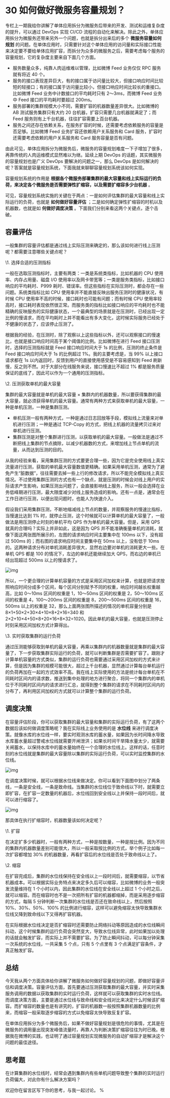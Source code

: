30 如何做好微服务容量规划？
===============

专栏上一期我给你讲解了单体应用拆分为微服务后带来的开发、测试和运维复杂度的提升，可以通过 DevOps 实现 CI/CD 流程的自动化来解决。除此之外，单体应用拆分为微服务还带来另外一个问题，也就是拆分出来后的多个  **微服务容量如何规划**    的问题。在单体应用时，只需要针对这个单体应用的访问量和实际接口性能来决定要不要给单体应用扩容，而拆分为众多的微服务之后，需要考虑每个服务的容量规划，它的复杂度主要来自下面几个方面。

* 服务数量众多，纯靠人肉运维难以管理，比如微博 Feed 业务仅仅 RPC 服务就有将近 40 个。
* 服务的接口表现差异巨大，有的接口属于访问量比较大，但接口响应时间比较短的轻接口；有的接口属于访问量比较小，但接口响应时间比较长的重接口。比如微博 Feed 业务中计数接口的平均耗时只有 2～3ms，而微博 Feed 业务中 Feed 接口的平均耗时要超过 200ms。
* 服务部署的集群规模大小不同，需要扩容的机器数量差异很大。比如微博的 AB 测试服务集群只有大约 20 台机器，扩容只需要几台机器就满足了；而 Feed 服务则有上千台机器，往往扩容需要上百台机器。
* 服务之间还存在依赖关系，在服务扩容的时候，还需要考虑依赖服务的容量是否足够。比如微博 Feed 业务扩容还依赖用户关系服务和 Card 服务，扩容时还需要考虑依赖的用户关系服务和 Card 服务容量是否有问题。

由此可见，单体应用拆分为微服务后，微服务的容量规划难度一下子增加了很多，再靠传统的人肉运维模式显然难以为继。延续上期 DevOps 的话题，其实微服务的容量规划也是广义 DevOps 要解决的问题之一，那么 DevOps 是如何解决的呢？答案就是容量规划系统，下面我就来聊聊容量规划系统该如何实现。

容量规划系统的作用是  **根据各个微服务部署集群的最大容量和线上实际运行的负荷，来决定各个微服务是否需要弹性扩缩容，以及需要扩缩容多少台机器** 。

可见，容量规划系统实施的关键在于两点：一是如何评估集群的最大容量和线上实际运行的负荷，也就是  **如何做好容量评估** ；二是如何确定弹性扩缩容的时机以及机器数，也就是如  **何做好调度决策** 。下面我们分别来看这两个关键点，逐个击破。

容量评估
----

一般集群的容量评估都是通过线上实际压测来确定的，那么该如何进行线上压测呢？都需要注意哪些关键点呢？

\\1. 选择合适的压测指标

一般在选取压测指标时，主要有两类：一类是系统类指标，比如机器的 CPU 使用率、内存占用量、磁盘 I/O 使用率以及网卡带宽等；一类是服务类指标，比如接口响应的平均耗时、P999 耗时、错误率。但这些指标在实际压测时，都会存在一些问题。系统类指标比如 CPU 使用率并不能直接反映出服务压测时的健康状况，有时候 CPU 使用率不高的时候，接口耗时也可能有问题；而有时候 CPU 使用率较高时，接口耗时表现依然很正常。而服务类的指标比如接口响应的平均耗时也不能精确的反映服务的实际健康状态，一个最典型的场景就是在压测时，已经出现一定比例的慢请求，而在平均耗时上并不能看出有多大变化，这时候实际服务已经处于不健康的状态了，应该停止压测了。

根据我的经验，在压测时，除了观察以上这些指标以外，还可以观察接口的慢速比，也就是接口响应时间高于某个阈值的比例。比如微博在进行 Feed 接口压测时，选择的压测指标就是 Feed 接口响应时间大于 1s 的比例，压测的终止条件是 Feed 接口响应时间大于 1s 的比例超过 1%。我的主要考虑是，当 99% 以上接口请求都在 1s 以内返回时，反馈到用户的直接使用感受是不容易感知到 Feed 刷新慢，反之则不然。对于大部分在线服务来说，接口慢速比不超过 1% 都是服务质量保证的底线了，因此可以作为一个通用的压测指标。

\\2. 压测获取单机的最大容量

集群的最大容量就是单机的最大容量 × 集群内的机器数量，所以要获得集群的最大容量，就必须获得单机的最大容量。通常有两种方式来获取单机的最大容量，一种是单机压测，一种是集群压测。

* 单机压测一般有两种方式，一种是通过日志回放等手段，模拟线上流量来对单机进行压测；一种是通过 TCP-Copy 的方式，把线上机器的流量拷贝过来对单机进行压测。
* 集群压测是对整个集群进行压测，以获取单机的最大容量。一般做法是通过不断把线上集群的节点摘除，以减少机器数的方式，来增加线上节点单机的流量，从而达到压测的目的。

从我的经验来看，采用集群压测的方式要更合理一些，因为它是完全使用线上真实流量进行压测，获取的单机最大容量数值更精确。如果采用单机压测，通常为了避免产生“脏数据”，往往需要去掉一些上行的修改请求，所以不能完全模拟线上真实情况。不过使用集群压测的方式也有一个缺点，就是压测的时候会对线上用户的实际请求产生影响，如果压测出问题了，会直接影响线上服务，所以一般会选择在业务低峰期进行压测，最大限度减少对线上服务造成的影响。还有一点是，通常会在工作日进行压测，以便出现问题时，也能人为快速介入。

假设我们采用集群压测，不断地缩减线上节点的数量，并观察服务的慢速比指标，当慢速比达到 1% 时，就停止压测，这个时候就可以计算单机的最大容量了，一般做法是用压测停止时刻的单机平均 QPS 作为单机的最大容量。但是，采用 QPS 就真的合理吗？实际上并非如此，这是因为 QPS 并不能准确衡量单机的消耗，就像下面这两张图所展示的，左图的请求响应时间主要集中在 100ms 以下，没有超过 500ms 的；而右图的请求响应时间主要集中在 50ms 以上，没有低于 10ms 的。这两种请求分布对单机消耗差异很大，显然右边要对单机的消耗更大一些。在单机 QPS 都是 100 的情况下，左边的单机还能继续加大 QPS，而右边的单机已经出现超过 500ms 以上的慢请求了。

![img](assets/c9a544b649bfba7d4d760147cb9a301c.png)

所以，一个更合理的计算单机容量的方式是采用区间加权来计算，也就是把请求按照响应时间分成多个区间，每个区间分别赋予不同的权重，响应时间越长权重越高，比如 0～10ms 区间的权重是 1，10～50ms 区间的权重是 2，50～100ms 区间的权重是 4，100～200ms 区间的权重是 8，200～500ms 区间的权重是 16，500ms 以上的权重是 32，那么上面两张图所描述的情况的单机容量分别是 8×1+50×2+30×4+10×8+2×16=340 和 2×2+10×4+50×8+20×16+8×32=1020。因此单机的最大容量，也就是压测停止时刻采用区间加权方式计算得出。

\\3. 实时获取集群的运行负荷

通过压测能够获取到单机的最大容量，再乘以集群内的机器数量就是集群的最大容量了，下一步获取集群实际运行的负荷，就可以判断集群是否需要扩容了。跟刚才计算单机容量的方式类似，集群的运行负荷也需要通过采用区间加权的方式来计算，但是因为集群的规模可能很大，超过上千台机器，显然通过计算每台单机运行的负荷再加在一起的方式效率不高。我在线上实际使用的方法是统计每台单机在不同耗时区间内的请求数，推送到集中处理的地方进行聚合，将同一个集群内的单机位于不同耗时区间内的请求进行汇总，就得到整个集群的请求在不同耗时区间内的分布了，再利用区间加权的方式就可以计算整个集群的运行负荷。

调度决策
----

在容量评估阶段，你可以获取集群的最大容量和集群的实际运行负荷，有了这两个数据后该如何做调度策略呢？我在实际线上业务使用的是  **水位线**    来进行调度决策。就像水库的水位线一样，要实时观测水库的蓄水量，如果因为长时间降水导致水库蓄水量超过警戒水位线就需要开闸泄洪；如果长时间干旱降水量太少，就需要关闸蓄水，以保持水库中的蓄水量始终在一个合理的水位线上。这样的话，任意时刻的水位线就是集群的最大容量除以集群的实际运行负荷，可以实时监控集群的水位线。

![img](assets/f51ace4e71f40600920331d1a7d7fe4e.png)

在调度决策时候，就可以根据水位线来做决定。你可以看到下面图中划分了两条线，一条是安全线，一条是致命线。当集群的水位线位于致命线以下时，就需要立即扩容，在扩容一定数量的机器后，水位线回到安全线以上并保持一段时间后，就可以进行缩容了。

![img](assets/ff14c602b1d2a5df8949c620f01aee7d.png)

那具体在执行扩缩容时，机器数量该如何决定呢？

\\1. 扩容

在决定扩多少机器时，一般有两种方式，一种是按数量，一种是按比例。因为不同的集群内机器数量差别可能很大，所以一般采取按比例的方式，举个例子比如每一次扩容都增加 30% 的机器数量，再看扩容后的水位线是否处于致命线以上了。

\\2. 缩容

在扩容完成后，集群的水位线保持在安全线以上一段时间后，就需要缩容，以节省机器成本。可以根据实际业务特点来决定多久后可以缩容，比如微博的业务一般突发流量维持在 1 个小时以内，因此集群的水位线在安全线以上超过 1 个小时之后，就可以缩容。而在缩容时也不是一次把所有扩容的机器都缩掉，而是采用逐步缩容的方式，每隔 5 分钟判断一次集群的水位线是否还在致命线以上，然后按照 10%、30%、50%、100% 的比例进行缩容，这样可以避免缩容太快导致集群水位线又降到致命线以下又得再扩容机器。

在实际根据水位线决定是否扩缩容时还需要防止网络抖动等原因造成的水位线瞬间抖动，这个时候集群的运行负荷会突然变大，导致水位线异常，此时如果加以处理的话就会触发扩容，而实际上并不需要扩容。为了防止瞬间抖动，可以每分钟采集一次系统的水位线，一共采集 5 个点，只有 5 个点里有 3 个点满足扩容条件，才真正触发扩容。

总结
---

今天我从两个方面具体给你讲解了微服务如何做好容量规划的问题，即做好容量评估和调度决策。容量评估方面，首先要通过压测获取集群的最大容量，并实时采集服务调用的数据以获取集群的实时运行负荷，这样就可以获取集群的实时水位线。而调度决策方面，主要是通过水位线与致命线和安全线对比来决定什么时候该扩缩容。而扩缩容的数量也是有讲究的，扩容的机器数一般按照集群机器数量的比例来，而缩容一般采取逐步缩容的方式以免缩容太快导致反复扩容。

在单体应用拆分为多个微服务后，如果不做好容量规划是很危险的事情，尤其是在微服务的调用量出现突发峰值流量时，再靠人为判断决策扩缩容往往为时已晚。根据我在微博的实践，也证明了通过容量规划实现微服务的自动扩缩容才是解决这个问题的最佳途径。

思考题
---

在计算集群的水位线时，经常会遇到集群内有些单机问题导致整个集群的实时运行负荷偏大，对此你有什么解决方案吗？

欢迎你在留言区写下你的思考，与我一起讨论。 %
